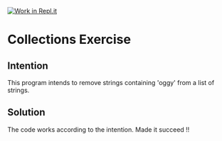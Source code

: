 [![Work in Repl.it](https://classroom.github.com/assets/work-in-replit-14baed9a392b3a25080506f3b7b6d57f295ec2978f6f33ec97e36a161684cbe9.svg)](https://classroom.github.com/online_ide?assignment_repo_id=2970362&assignment_repo_type=AssignmentRepo)
# Collections Exercise

## Intention

This program intends to remove strings containing 'oggy' from a list of strings.

## Solution

The code works according to the intention. Made it succeed !!
